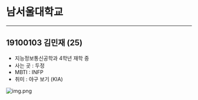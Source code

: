 <h1> 남서울대학교 </h1>

---------------------------
<h2> 19100103 김민재 (25) </h2>

+ 지능정보통신공학과 4학년 재학 중
+ 사는 곳 : 두정
+ MBTI : INFP
+ 취미 : 야구 보기 (KIA)

![img.png](..%2F..%2FTestRepo%2Fimg.png)
